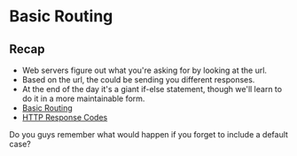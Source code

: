 # Basic Routing

## Recap

- Web servers figure out what you're asking for by looking at the url.
- Based on the url, the could be sending you different responses.
- At the end of the day it's a giant if-else statement, though we'll learn to do it in a more maintainable form.
- [Basic Routing](https://www.youtube.com/watch?v=_zvWeGwVkCY&list=PL4cUxeGkcC9gcy9lrvMJ75z9maRw4byYp&index=19)
- [HTTP Response Codes](https://developer.mozilla.org/en-US/docs/Web/HTTP/Status)

Do you guys remember what would happen if you forget to include a default case?
